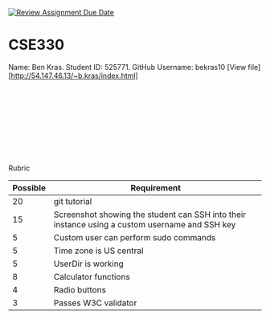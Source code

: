 [![Review Assignment Due Date](https://classroom.github.com/assets/deadline-readme-button-22041afd0340ce965d47ae6ef1cefeee28c7c493a6346c4f15d667ab976d596c.svg)](https://classroom.github.com/a/drUd9ZSc)
# CSE330
Name: Ben Kras. Student ID: 525771. GitHub Username: bekras10 [View file] [http://54.147.46.13/~b.kras/index.html]






<br><br><br><br><br><br><br><br><br>
Rubric

| Possible | Requirement                                                          |
| -------- | -------------------------------------------------------------------- |
| 20      | git tutorial                                                                                   | 
| 15      | Screenshot showing the student can SSH into their instance using a custom username and SSH key | 
| 5     |  Custom user can perform sudo commands                                                          |   
| 5      | Time zone is US central                                                                        |  
| 5      | UserDir is working                                                                             |  
| 8      | Calculator functions                                                                           |  
| 4      | Radio buttons                                                                                  |  
| 3      | Passes W3C validator                                                                           |  
